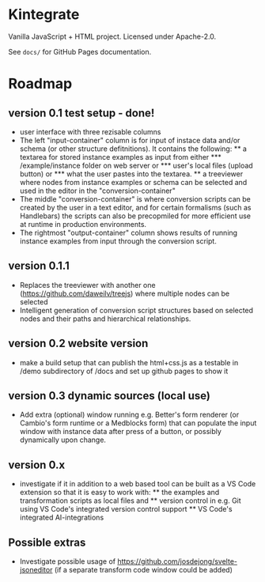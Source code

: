 # Kintegrate

Vanilla JavaScript + HTML project. Licensed under Apache-2.0.

See `docs/` for GitHub Pages documentation.

# Roadmap

## version 0.1 test setup - done!
* user interface with three rezisable columns
* The left "input-container" column is for input of instace data and/or schema (or other structure defitnitions). It contains the following:
** a textarea for stored instance examples as input from either
*** /example/instance folder on web server or
*** user's local files (upload button) or
*** what the user pastes into the textarea.
** a treeviewer where nodes from instance examples or schema can be selected and used in the editor in the "conversion-container" 
* The middle "conversion-container" is where conversion scripts can be created by the user in a text editor, and for certain formalisms (such as Handlebars) the scripts can also be precopmiled for more efficient use at runtime in production environments.
* The rightmost "output-container" column shows results of running instance examples from input through the conversion script.

## version 0.1.1
* Replaces the treeviewer with another one (https://github.com/daweilv/treejs) where multiple nodes can be selected
* Intelligent generation of conversion script structures based on selected nodes and their paths and hierarchical relationships.     

## version 0.2 website version
* make a build setup that can publish the html+css.js as a testable in /demo subdirectory of /docs and set up github pages to show it

## version 0.3 dynamic sources (local use)
* Add extra (optional) window running e.g. Better's form renderer (or Cambio's form runtime or a Medblocks form) that can populate the input window with instance data after press of a button, or possibly dynamically upon change.

## version 0.x
* investigate if it in addition to a web based tool can be built as a VS Code extension so that it is easy to work with: 
** the examples and transformation scripts as local files and 
** version control in e.g. Git using VS Code's integrated version control support
** VS Code's integrated AI-integrations

## Possible extras
* Investigate possible usage of https://github.com/josdejong/svelte-jsoneditor (if a separate transform code window could be added)